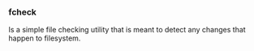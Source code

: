 ### fcheck

Is a simple file checking utility that is meant to detect any changes that happen to filesystem.

